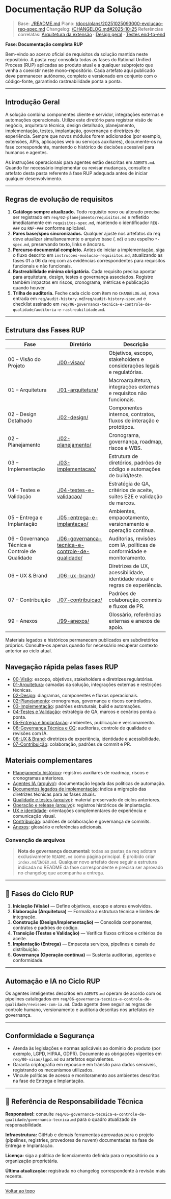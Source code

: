 <!-- req/README.md -->
# Documentação RUP da Solução

> Base: [./README.md](./README.md)
> Plano: [/docs/plans/20251025093000-evolucao-req-spec.md](/docs/plans/20251025093000-evolucao-req-spec.md)
> Changelog: [/CHANGELOG.md#2025-10-25](/CHANGELOG.md#2025-10-25)
> Referências correlatas: [Arquitetura da extensão](/req/01-arquitetura/arquitetura-da-extensao-spec.md) · [Design geral](/req/02-design/design-geral-spec.md) · [Testes end-to-end](/req/04-testes-e-validacao/testes-end-to-end-spec.md)

**Fase: Documentação completa RUP**

Bem-vindo ao acervo oficial de requisitos da solução mantida neste repositório. A pasta `req/` consolida todas as fases do Rational Unified Process (RUP) aplicadas ao produto atual e a qualquer subprojeto que venha a coexistir neste mono-repositório. Cada artefato aqui publicado deve permanecer autônomo, completo e versionado em conjunto com o código-fonte, garantindo rastreabilidade ponta a ponta.

---

## Introdução Geral

A solução combina componentes cliente e servidor, integrações externas e automações operacionais. Utilize este diretório para registrar visão de negócio, arquitetura técnica, design detalhado, planejamento, implementação, testes, implantação, governança e diretrizes de experiência. Sempre que novos módulos forem adicionados (por exemplo, extensões, APIs, aplicações web ou serviços auxiliares), documente-os na fase correspondente, mantendo o histórico de decisões acessível para humanos e agentes.

As instruções operacionais para agentes estão descritas em `AGENTS.md`. Quando for necessário implementar ou revisar mudanças, consulte o artefato desta pasta referente à fase RUP adequada antes de iniciar qualquer desenvolvimento.

---

## Regras de evolução de requisitos

1. **Catálogo sempre atualizado.** Todo requisito novo ou alterado precisa ser registrado em `req/02-planejamento/requisitos.md` e refletido imediatamente em `requisitos-spec.md`, mantendo o identificador `REQ-###` ou `RNF-###` conforme aplicável.
2. **Pares base/spec sincronizados.** Qualquer ajuste nos artefatos da req deve atualizar simultaneamente o arquivo base (`.md`) e seu espelho `*-spec.md`, preservando texto, links e âncoras.
3. **Percurso documental completo.** Antes de iniciar a implementação, siga o fluxo descrito em `instrucoes-evolucao-requisitos.md`, atualizando as fases 01 a 06 da req com as evidências correspondentes para requisitos funcionais e não funcionais.
4. **Rastreabilidade mínima obrigatória.** Cada requisito precisa apontar para arquitetura, design, testes e governança associados. Registre também impactos em riscos, cronograma, métricas e publicação quando houver.
5. **Trilha de auditoria.** Feche cada ciclo com item no `CHANGELOG.md`, nova entrada em `req/audit-history.md`/`req/audit-history-spec.md` e checklist assinado em `req/06-governanca-tecnica-e-controle-de-qualidade/auditoria-e-rastreabilidade.md`.

---

## Estrutura das Fases RUP

| Fase | Diretório | Descrição |
| --- | --- | --- |
| 00 – Visão do Projeto | [./00-visao/](./00-visao/) | Objetivos, escopo, stakeholders e considerações legais e regulatórias. |
| 01 – Arquitetura | [./01-arquitetura/](./01-arquitetura/) | Macroarquitetura, integrações externas e requisitos não funcionais. |
| 02 – Design Detalhado | [./02-design/](./02-design/) | Componentes internos, contratos, fluxos de interação e protótipos. |
| 02 – Planejamento | [./02-planejamento/](./02-planejamento/) | Cronograma, governança, roadmap, riscos e WBS. |
| 03 – Implementação | [./03-implementacao/](./03-implementacao/) | Estrutura de diretórios, padrões de código e automações de build/teste. |
| 04 – Testes e Validação | [./04-testes-e-validacao/](./04-testes-e-validacao/) | Estratégia de QA, critérios de aceite, suites E2E e validação de marcos. |
| 05 – Entrega e Implantação | [./05-entrega-e-implantacao/](./05-entrega-e-implantacao/) | Ambientes, empacotamento, versionamento e operação contínua. |
| 06 – Governança Técnica e Controle de Qualidade | [./06-governanca-tecnica-e-controle-de-qualidade/](./06-governanca-tecnica-e-controle-de-qualidade/) | Auditorias, revisões com IA, políticas de conformidade e monitoramento. |
| 06 – UX & Brand | [./06-ux-brand/](./06-ux-brand/) | Diretrizes de UX, acessibilidade, identidade visual e regras de experiência. |
| 07 – Contribuição | [./07-contribuicao/](./07-contribuicao/) | Padrões de colaboração, commits e fluxos de PR. |
| 99 – Anexos | [./99-anexos/](./99-anexos/) | Glossário, referências externas e anexos de apoio. |

Materiais legados e históricos permanecem publicados em subdiretórios próprios. Consulte-os apenas quando for necessário recuperar contexto anterior ao ciclo atual.

## Navegação rápida pelas fases RUP

- [00-Visão](00-visao/README-spec.md): escopo, objetivos, stakeholders e diretrizes regulatórias.
- [01-Arquitetura](01-arquitetura/README-spec.md): camadas da solução, integrações externas e restrições técnicas.
- [02-Design](02-design/README-spec.md): diagramas, componentes e fluxos operacionais.
- [02-Planejamento](02-planejamento/README-spec.md): cronogramas, governança e riscos controlados.
- [03-Implementação](03-implementacao/README-spec.md): padrões estruturais, build e automações.
- [04-Testes e Validação](04-testes-e-validacao/README-spec.md): estratégia de QA, marcos e cenários ponta a ponta.
- [05-Entrega e Implantação](05-entrega-e-implantacao/README-spec.md): ambientes, publicação e versionamento.
- [06-Governança Técnica e CQ](06-governanca-tecnica-e-controle-de-qualidade/README-spec.md): auditorias, controle de qualidade e revisões com IA.
- [06-UX & Brand](06-ux-brand/README-spec.md): diretrizes de experiência, identidade e acessibilidade.
- [07-Contribuição](07-contribuicao/README-spec.md): colaboração, padrões de commit e PR.

## Materiais complementares

- [Planejamento histórico](02-planejamento/README-spec.md): registros auxiliares de roadmap, riscos e cronogramas anteriores.
- [Agentes IA (arquivo)](03-agentes-ia/README-spec.md): documentação legada das políticas de automação.
- [Documentos legados de implementação](03-implementacao/README-spec.md): indica a migração das diretrizes técnicas para as fases atuais.
- [Qualidade e testes (arquivo)](04-qualidade-testes/README-spec.md): material preservado de ciclos anteriores.
- [Operação e release (arquivo)](05-operacao-release/README-spec.md): registros históricos de implantação.
- [UX e identidade](06-ux-brand/README-spec.md): orientações complementares de experiência e comunicação visual.
- [Contribuição](07-contribuicao/README-spec.md): padrões de colaboração e governança de commits.
- [Anexos](99-anexos/README-spec.md): glossário e referências adicionais.

### Convenção de arquivos

> **Nota de governança documental:** todas as pastas da req adotam exclusivamente `README.md` como página principal. É proibido criar `index.md`/`INDEX.md`. Qualquer novo artefato deve seguir a estrutura indicada no README da fase correspondente e precisa ser aprovado no changelog que acompanha a entrega.

---

## 📍 Fases do Ciclo RUP

1. **Iniciação (Visão)** — Define objetivos, escopo e atores envolvidos.
2. **Elaboração (Arquitetura)** — Formaliza a estrutura técnica e limites de integração.
3. **Construção (Design/Implementação)** — Consolida componentes, contratos e padrões de código.
4. **Transição (Testes e Validação)** — Verifica fluxos críticos e critérios de aceite.
5. **Implantação (Entrega)** — Empacota serviços, pipelines e canais de distribuição.
6. **Governança (Operação contínua)** — Sustenta auditorias, agentes e conformidade.

---

## Automação e IA no Ciclo RUP

Os agentes inteligentes descritos em `AGENTS.md` operam de acordo com os pipelines catalogados em `req/06-governanca-tecnica-e-controle-de-qualidade/revisoes-com-ia.md`. Cada agente deve seguir as regras de controle humano, versionamento e auditoria descritas nos artefatos de governança.

---

## Conformidade e Segurança

- Atenda às legislações e normas aplicáveis ao domínio do produto (por exemplo, LGPD, HIPAA, GDPR). Documente as obrigações vigentes em `req/00-visao/lgpd.md` ou artefatos equivalentes.
- Garanta criptografia em repouso e em trânsito para dados sensíveis, registrando os mecanismos utilizados.
- Vincule políticas de acesso e monitoramento aos ambientes descritos na fase de Entrega e Implantação.

---

## 🏢 Referência de Responsabilidade Técnica

**Responsável:** consulte `req/06-governanca-tecnica-e-controle-de-qualidade/governanca-tecnica.md` para o quadro atualizado de responsabilidade.

**Infraestrutura:** GitHub e demais ferramentas aprovadas para o projeto (pipelines, registries, provedores de nuvem) documentadas na fase de Entrega e Implantação.

**Licença:** siga a política de licenciamento definida para o repositório ou a organização proprietária.

**Última atualização:** registrada no changelog correspondente à revisão mais recente.

---

[Voltar ao topo](#documentação-rup-da-solução)
